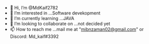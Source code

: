 - 👋 Hi, I’m @MdKaif2782
- 👀 I’m interested in ...Software devekopment
- 🌱 I’m currently learning ...JAVA
- 💞️ I’m looking to collaborate on ...not decided yet
- 📫 How to reach me ...mail me at "mibnzaman02@gmail.com" or Discord: Md_kaif#3392

<!---
MdKaif2782/MdKaif2782 is a ✨ special ✨ repository because its `README.md` (this file) appears on your GitHub profile.
You can click the Preview link to take a look at your changes.
--->
